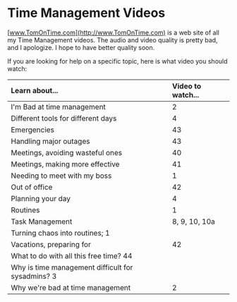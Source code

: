 # Time Management Videos #

[www.TomOnTime.com](http://www.TomOnTime.com) is a web site of all
my Time Management videos.  The audio and video quality is pretty
bad, and I apologize.  I hope to have better quality soon.

If you are looking for help on a specific topic, here is what video you should watch:

| **Learn about...** | **Video to watch...** |
|:-------------------|:----------------------|
| I'm Bad at time management | 2 |
| Different tools for different days | 4 |
| Emergencies | 43 |
| Handling major outages | 43 |
| Meetings, avoiding wasteful ones | 40 |
| Meetings, making more effective | 41 |
| Needing to meet with my boss | 1 |
| Out of office | 42 |
| Planning your day | 4 |
| Routines | 1 |
| Task Management | 8, 9, 10, 10a |
| Turning chaos into routines; 1 |
| Vacations, preparing for | 42 |
| What to do with all this free time? 44 |
| Why is time management difficult for sysadmins? 3 |
| Why we're bad at time management | 2 |